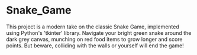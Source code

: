 # Snake_Game
This project is a modern take on the classic Snake Game, implemented using Python's 'tkinter' library. Navigate your bright green snake around the dark grey canvas, munching on red food items to grow longer and score points. But beware, colliding with the walls or yourself will end the game!
